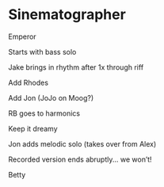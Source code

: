 # Sinematographer

Emperor

Starts with bass solo

Jake brings in rhythm after 1x through riff

Add Rhodes

Add Jon (JoJo on Moog?)

RB goes to harmonics

Keep it dreamy

Jon adds melodic solo (takes over from Alex)

Recorded version ends abruptly... we won’t!

Betty
